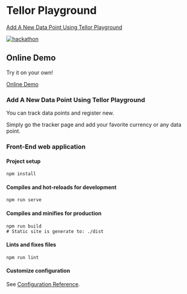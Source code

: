# Tellor Playground
[Add A New Data Point Using Tellor Playground](https://gitcoin.co/issue/tellor-io/usingtellor/29/100024322)

[![hackathon](https://img.youtube.com/vi/3qVG3XSZrzk/0.jpg)](https://www.youtube.com/watch?v=3qVG3XSZrzk)

## Online Demo
Try it on your own! 

[Online Demo](http://tellorplayground.surge.sh/)

### Add A New Data Point Using Tellor Playground
You can track data points and register new.

Simply go the tracker page and add your favorite currency or any data point.

### Front-End web application

#### Project setup
```
npm install
```

#### Compiles and hot-reloads for development
```
npm run serve
```

#### Compiles and minifies for production
```
npm run build
# Static site is generate to: ./dist
```

#### Lints and fixes files
```
npm run lint
```

#### Customize configuration
See [Configuration Reference](https://cli.vuejs.org/config/).